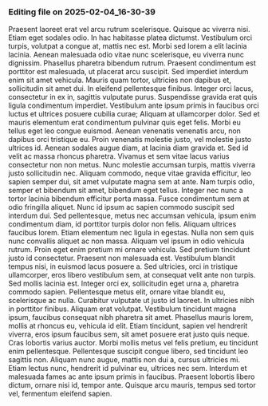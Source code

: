 

### Editing file on 2025-02-04_16-30-39

Praesent laoreet erat vel arcu rutrum scelerisque. Quisque ac viverra nisi. Etiam eget sodales odio. In hac habitasse platea dictumst. Vestibulum orci turpis, volutpat a congue at, mattis nec est. Morbi sed lorem a elit lacinia lacinia. Aenean malesuada odio vitae nunc scelerisque, eu viverra nunc dignissim. Phasellus pharetra bibendum rutrum. Praesent condimentum est porttitor est malesuada, ut placerat arcu suscipit. Sed imperdiet interdum enim sit amet vehicula.
Mauris quam tortor, ultricies non dapibus et, sollicitudin sit amet dui. In eleifend pellentesque finibus. Integer orci lacus, consectetur in ex in, sagittis vulputate purus. Suspendisse gravida erat quis ligula condimentum imperdiet. Vestibulum ante ipsum primis in faucibus orci luctus et ultrices posuere cubilia curae; Aliquam at ullamcorper dolor. Sed et mauris elementum erat condimentum pulvinar quis eget felis. Morbi eu tellus eget leo congue euismod. Aenean venenatis venenatis arcu, non dapibus orci tristique eu. Proin venenatis molestie justo, vel molestie justo ultrices id. Aenean sodales augue diam, at lacinia diam gravida et.
Sed id velit ac massa rhoncus pharetra. Vivamus et sem vitae lacus varius consectetur non non metus. Nunc molestie accumsan turpis, mattis viverra justo sollicitudin nec. Aliquam commodo, neque vitae gravida efficitur, leo sapien semper dui, sit amet vulputate magna sem at ante. Nam turpis odio, semper et bibendum sit amet, bibendum eget tellus. Integer nec nunc a tortor lacinia bibendum efficitur porta massa. Fusce condimentum sem at odio fringilla aliquet. Nunc id ipsum ac sapien commodo suscipit sed interdum dui. Sed pellentesque, metus nec accumsan vehicula, ipsum enim condimentum diam, id porttitor turpis dolor non felis. Aliquam ultrices faucibus lorem. Etiam elementum nec ligula in egestas. Nulla non sem quis nunc convallis aliquet ac non massa. Aliquam vel ipsum in odio vehicula rutrum. Proin eget enim pretium mi ornare vehicula. Sed pretium tincidunt justo id consectetur. Praesent non malesuada est.
Vestibulum blandit tempus nisi, in euismod lacus posuere a. Sed ultricies, orci in tristique ullamcorper, eros libero vestibulum sem, at consequat velit ante non turpis. Sed mollis lacinia est. Integer orci ex, sollicitudin eget urna a, pharetra commodo sapien. Pellentesque metus elit, ornare vitae blandit eu, scelerisque ac nulla. Curabitur vulputate ut justo id laoreet. In ultricies nibh in porttitor finibus. Aliquam erat volutpat.
Vestibulum tincidunt magna ipsum, faucibus consequat nibh pharetra sit amet. Phasellus mauris lorem, mollis at rhoncus eu, vehicula id elit. Etiam tincidunt, sapien vel hendrerit viverra, eros ipsum faucibus sem, sit amet posuere erat justo quis neque. Cras lobortis varius auctor. Morbi mollis metus vel felis pretium, eu tincidunt enim pellentesque. Pellentesque suscipit congue libero, sed tincidunt leo sagittis non. Aliquam nunc augue, mattis non dui a, cursus ultricies mi. Etiam lectus nunc, hendrerit id pulvinar eu, ultrices nec sem. Interdum et malesuada fames ac ante ipsum primis in faucibus. Praesent lobortis libero dictum, ornare nisi id, tempor ante. Quisque arcu mauris, tempus sed tortor vel, fermentum eleifend sapien.


